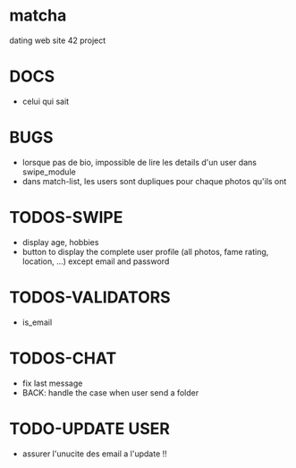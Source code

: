 # matcha
dating web site 42 project 

# DOCS

- celui qui sait

# BUGS

- lorsque pas de bio, impossible de lire les details d'un user dans swipe_module
- dans match-list, les users sont dupliques pour chaque photos qu'ils ont

# TODOS-SWIPE

- display age, hobbies
- button to display the complete user profile (all photos, fame rating, location, ...) except email and password

# TODOS-VALIDATORS

- is_email

# TODOS-CHAT

- fix last message
- BACK: handle the case when user send a folder

# TODO-UPDATE USER

- assurer l'unucite des email a l'update !!
